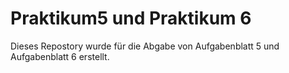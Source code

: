 # Praktikum5 und Praktikum 6
Dieses Repostory wurde für die Abgabe von Aufgabenblatt 5 und Aufgabenblatt 6 erstellt.
